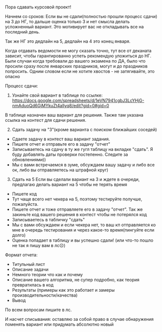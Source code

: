 Пора сдавать курсовой проект!

Начнем со сроков: 
Если вы не сдали(полностью прошли процесс сдачи) на 3 до НГ, то дальше оценка только 3 и нет смысла делать усложненный вариант. Это мотивирует вас не откладывать все на последний день.

Так же НГ это дедлайн на 5, дедлайн на 4 это конец января.

Когда отдавать ведомости не могу сказать точно, тут все от деканата зависит, чтобы гарантированно успеть рекомендую уложиться до НГ. Были случаи когда требовали до вашего экзамена по ДА, было что просили сразу после январских праздников, могут и до праздников попросить. Одним словом если не хотите хвостов - не затягивайте, это опасно

Процесс сдачи:

1) Узнайте свой вариант в таблице по ссылке: https://docs.google.com/spreadsheets/d/1eVN7941cgbJ3LcYHjG-nmAduoQd6GjMYkuZt4allyq8/edit?gid=0#gid=0

В таблице назначен ваш вариант для решения.
Также там указана ссылка на контест для сдачи решения.

2) Сдать задачу на "3"(кроме варианта с поиском ближайших соседей)
- Сдаете задачу в контест ваш вариант задания.
- Пишете отчет и отправьте его в задачу "отчет"
- Записываетесь на сдачу в ту же гугл таблицу на вкладке "сдать". Я буду добавлять даты проверки постепенно. Следите за обновлениями))
- Мы с вами встречаемся в зуме, обсуждаем вашу задачу и либо все ок, либо вы отправляетесь на штрафной круг)

3) Сдать на 5
Если вы сделали вариант на 3 и ждете в очереди, предлагаю делать вариант на 5 чтобы не терять время
- Пишете код
- Тут чаще всего нет чекера на 5, поэтому тестируйте получше, пожалуйста.
- Пишете отчет и тоже отправляете его в задачу "отчет". Так же закиньте код вашего решения в контест чтобы не потерялся код
- Записываетесь в табличку "сдать"
- Мы с вами обсуждаем и если чекера нет, то ваш кп отправляется ко мне в очередь тестирования и через какое-то время(пингуйте если долго)
- Оценка попадает в таблицу и вы успешно сдали! (или что-то пошло не так я пишу вам в лс☹️)

Формат отчета:
- Титульный лист
- Описание задачи
- Немного теории что как и почему
- Описание вашего алгоритма, не супер подробно, как теория превратилась в код
- Результаты (примеры как это работает и замеры производительности/качества)
- Вывод

По всем вопросам пишите в лс.

И насчет списывания: оставляю за собой право в случае обнаружения  поменять вариант или придумать абсолютно новый